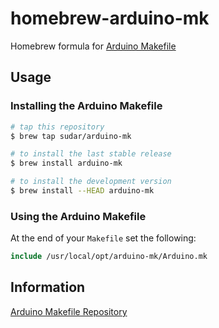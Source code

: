 # homebrew-arduino-mk

Homebrew formula for [Arduino Makefile](https://github.com/sudar/Arduino-Makefile)

## Usage

### Installing the Arduino Makefile

```Bash
# tap this repository
$ brew tap sudar/arduino-mk

# to install the last stable release
$ brew install arduino-mk

# to install the development version
$ brew install --HEAD arduino-mk
```

### Using the Arduino Makefile

At the end of your `Makefile` set the following:

```Makefile
include /usr/local/opt/arduino-mk/Arduino.mk
```

## Information

[Arduino Makefile Repository](https://github.com/sudar/Arduino-Makefile)
